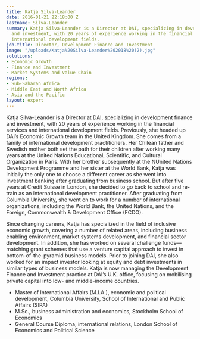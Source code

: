 ```yaml
---
title: Katja Silva-Leander
date: 2016-01-21 22:18:00 Z
lastname: Silva-Leander
summary: Katja Silva-Leander is a Director at DAI, specializing in development finance
  and investment, with 20 years of experience working in the financial services and
  international development fields.
job-title: Director, Development Finance and Investment
image: "/uploads/Katja%20Silva-Leander%202018%20(2).jpg"
solutions:
- Economic Growth
- Finance and Investment
- Market Systems and Value Chain
regions:
- Sub-Saharan Africa
- Middle East and North Africa
- Asia and the Pacific
layout: expert
---
```


Katja Silva-Leander is a Director at DAI, specializing in development finance and investment, with 20 years of experience working in the financial services and international development fields. Previously, she headed up DAI’s Economic Growth team in the United Kingdom. She comes from a family of international development practitioners. Her Chilean father and Swedish mother both set the path for their children after working many years at the United Nations Educational, Scientific, and Cultural Organization in Paris. With her brother subsequently at the NUnited Nations Development Programme and her sister at the World Bank, Katja was initially the only one to choose a different career as she went into investment banking after graduating from business school. But after five years at Credit Suisse in London, she decided to go back to school and re-train as an international development practitioner. After graduating from Columbia University, she went on to work for a number of international organizations, including the World Bank, the United Nations, and the Foreign, Commonwealth & Development Office (FCDO).

Since changing careers, Katja has specialized in the field of inclusive economic growth, covering a number of related areas, including business enabling environment, market systems development, and financial sector development. In addition, she has worked on several challenge funds—matching grant schemes that use a venture capital approach to invest in bottom-of-the-pyramid business models. Prior to joining DAI, she also worked for an impact investor looking at equity and debt investments in similar types of business models. Katja is now managing the Development Finance and Investment practice at DAI’s U.K. office, focusing on mobilising private capital into low- and middle-income countries.

* Master of International Affairs (M.I.A.), economic and political development, Columbia University, School of International and Public Affairs (SIPA)
* M.Sc., business administration and economics, Stockholm School of Economics
* General Course Diploma, international relations, London School of Economics and Political Science